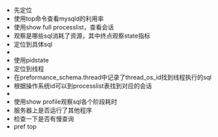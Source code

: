 - 先定位
- 使用top命令查看mysqld的利用率
- 使用show full processlist，查看会话
- 观察是哪些sql消耗了资源，其中终点观察state指标
- 定位到具体sql
-
- 使用pidstate
- 定位到线程
- 在preformance_schema.thread中记录了thread_os_id找到线程执行的sql
- 根据操作系统id可以到processlist表找到对应的会话
-
- 使用show profile观察sql各个阶段耗时
- 服务器上是否运行了其他程序
- 检查一下是否有慢查询
- pref top